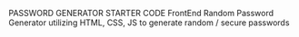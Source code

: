 PASSWORD GENERATOR STARTER CODE
FrontEnd Random Password Generator utilizing HTML, CSS, JS to generate random / secure passwords 
